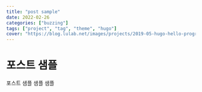 ```yaml
---
title: "post sample"
date: 2022-02-26
categories: ["buzzing"]
tags: ["project", "tag", "theme", "hugo"]
cover: "https://blog.lulab.net/images/projects/2019-05-hugo-hello-programmer-theme-v2_projects.png"
---
```


# 포스트 샘플

포스트 샘플 샘플 샘플